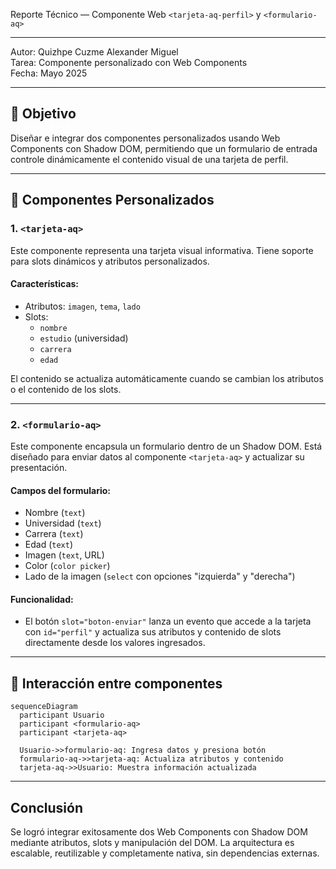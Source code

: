 Reporte Técnico — Componente Web ```<tarjeta-aq-perfil>``` y ```<formulario-aq>```

---

Autor: Quizhpe Cuzme Alexander Miguel  
Tarea: Componente personalizado con Web Components  
Fecha: Mayo 2025  

---

## 🎯 Objetivo

Diseñar e integrar dos componentes personalizados usando Web Components con Shadow DOM, permitiendo que un formulario de entrada controle dinámicamente el contenido visual de una tarjeta de perfil.

---

## 🧩 Componentes Personalizados

### 1. `<tarjeta-aq>`

Este componente representa una tarjeta visual informativa. Tiene soporte para slots dinámicos y atributos personalizados.

#### Características:
- Atributos: `imagen`, `tema`, `lado`
- Slots:
  - `nombre`
  - `estudio` (universidad)
  - `carrera`
  - `edad`

El contenido se actualiza automáticamente cuando se cambian los atributos o el contenido de los slots.

---

### 2. `<formulario-aq>`

Este componente encapsula un formulario dentro de un Shadow DOM. Está diseñado para enviar datos al componente `<tarjeta-aq>` y actualizar su presentación.

#### Campos del formulario:
- Nombre (`text`)
- Universidad (`text`)
- Carrera (`text`)
- Edad (`text`)
- Imagen (`text`, URL)
- Color (`color picker`)
- Lado de la imagen (`select` con opciones "izquierda" y "derecha")

#### Funcionalidad:
- El botón `slot="boton-enviar"` lanza un evento que accede a la tarjeta con `id="perfil"` y actualiza sus atributos y contenido de slots directamente desde los valores ingresados.

---

## 🔁 Interacción entre componentes

```mermaid
sequenceDiagram
  participant Usuario
  participant <formulario-aq>
  participant <tarjeta-aq>

  Usuario->>formulario-aq: Ingresa datos y presiona botón
  formulario-aq->>tarjeta-aq: Actualiza atributos y contenido
  tarjeta-aq->>Usuario: Muestra información actualizada
```
---

## Conclusión

Se logró integrar exitosamente dos Web Components con Shadow DOM mediante atributos, slots y manipulación del DOM. La arquitectura es escalable, reutilizable y completamente nativa, sin dependencias externas.